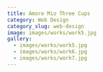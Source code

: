 ```yaml
---
title: Amore Mio Three Cups
category: Web Design
category_slug: web-design
image: images/works/work5.jpg
gallery:
  - images/works/work5.jpg
  - images/works/work6.jpg
  - images/works/work7.jpg
---
```


